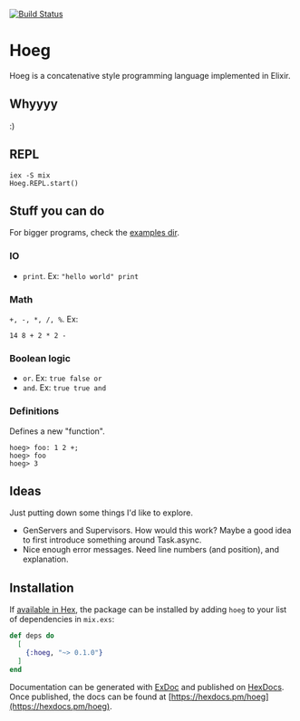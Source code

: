 [![Build Status](https://travis-ci.org/vorce/hoeg.svg?branch=master)](https://travis-ci.org/vorce/hoeg)

# Hoeg

Hoeg is a concatenative style programming language implemented in Elixir.

## Whyyyy

:)

## REPL

    iex -S mix
    Hoeg.REPL.start()

## Stuff you can do

For bigger programs, check the [examples dir](examples).

### IO

- `print`. Ex: `"hello world" print`

### Math

`+, -, *, /, %`. Ex:

    14 8 + 2 * 2 -

### Boolean logic

- `or`. Ex: `true false or`
- `and`. Ex: `true true and`

### Definitions

Defines a new "function".

    hoeg> foo: 1 2 +;
    hoeg> foo
    hoeg> 3

## Ideas

Just putting down some things I'd like to explore.

- GenServers and Supervisors. How would this work? Maybe a good idea to first introduce something around Task.async.
- Nice enough error messages. Need line numbers (and position), and explanation.

## Installation

If [available in Hex](https://hex.pm/docs/publish), the package can be installed
by adding `hoeg` to your list of dependencies in `mix.exs`:

```elixir
def deps do
  [
    {:hoeg, "~> 0.1.0"}
  ]
end
```

Documentation can be generated with [ExDoc](https://github.com/elixir-lang/ex_doc)
and published on [HexDocs](https://hexdocs.pm). Once published, the docs can
be found at [https://hexdocs.pm/hoeg](https://hexdocs.pm/hoeg).
